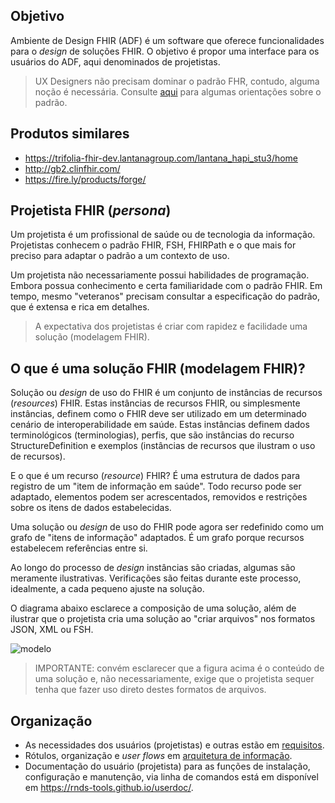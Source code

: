 ## Objetivo

Ambiente de Design FHIR (ADF) é um software que oferece
funcionalidades para o _design_ de soluções FHIR.
O objetivo é propor uma interface para os usuários do ADF,
aqui denominados de projetistas.

> UX Designers não precisam dominar o padrão FHR,
> contudo, alguma noção é necessária. Consulte
> [aqui](documentos/fhir.md) para algumas orientações sobre o padrão.

## Produtos similares

- https://trifolia-fhir-dev.lantanagroup.com/lantana_hapi_stu3/home
- http://gb2.clinfhir.com/
- https://fire.ly/products/forge/

## Projetista FHIR (_persona_)

Um projetista é um profissional de saúde ou de tecnologia da informação.
Projetistas conhecem o padrão FHIR, FSH, FHIRPath e o que mais for  
preciso para adaptar o padrão a um contexto de uso.

Um projetista não necessariamente possui habilidades de programação.
Embora possua conhecimento e certa familiaridade com o padrão FHIR.
Em tempo, mesmo "veteranos" precisam consultar a especificação
do padrão, que é extensa e rica em detalhes.

> A expectativa dos projetistas é criar com rapidez e facilidade uma solução (modelagem FHIR).

## O que é uma solução FHIR (modelagem FHIR)?

Solução ou _design_ de uso do FHIR é um conjunto de instâncias de recursos (_resources_) FHIR.
Estas instâncias de recursos FHIR, ou simplesmente instâncias, definem como o FHIR deve
ser utilizado em um determinado cenário de interoperabilidade em saúde. Estas instâncias
definem dados terminológicos (terminologias), perfis, que são instâncias do recurso StructureDefinition e exemplos (instâncias de recursos que ilustram o uso de recursos).

E o que é um recurso (_resource_) FHIR?
É uma estrutura de dados para registro de um "item de informação em saúde".
Todo recurso pode ser adaptado, elementos podem ser acrescentados, removidos e
restrições sobre os itens de dados estabelecidas.

Uma solução ou _design_ de uso do FHIR pode agora ser redefinido como
um grafo de "itens de informação" adaptados. É um grafo porque recursos
estabelecem referências entre si.

Ao longo do processo de _design_ instâncias são criadas, algumas
são meramente ilustrativas. Verificações são feitas durante este processo,
idealmente, a cada pequeno ajuste na solução.

O diagrama abaixo esclarece a composição de uma solução, além de ilustrar
que o projetista cria uma solução ao "criar arquivos" nos formatos JSON, XML ou FSH.

![modelo](http://www.plantuml.com/plantuml/proxy?cache=no&src=https://raw.githubusercontent.com/rnds-tools/gui/main/diagramas/dominio.puml)

> IMPORTANTE: convém esclarecer que a figura acima é o conteúdo
> de uma solução e, não necessariamente, exige que o projetista sequer tenha
> que fazer uso direto destes formatos de arquivos.

## Organização

- As necessidades dos usuários (projetistas) e outras estão em [requisitos](documentos/requisitos.md).
- Rótulos, organização e _user flows_ em [arquitetura de informação](documentos/arquitetura-informacao.md).
- Documentação do usuário (projetista) para as funções de instalação, configuração e manutenção, via linha de comandos está em disponível em https://rnds-tools.github.io/userdoc/.
